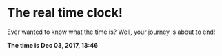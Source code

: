 # The real time clock!

Ever wanted to know what the time is? Well, your journey is about to end!

**The time is Dec 03, 2017, 13:46**
